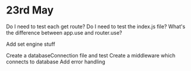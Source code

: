# 23rd May

Do I need to test each get route?
Do I need to test the index.js file?
What's the difference between app.use and router.use?

Add set engine stuff

Create a databaseConnection file and test
Create a middleware which connects to database
Add error handling
